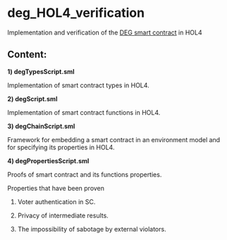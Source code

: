 # deg_HOL4_verification

Implementation and verification of the [DEG smart contract](https://github.com/cikrf/deg2021/tree/master/contracts) in HOL4 

## Content:

__1) degTypesScript.sml__

Implementation of smart contract types in HOL4.

__2) degScript.sml__

Implementation of smart contract functions in HOL4.

__3) degChainScript.sml__

Framework for embedding a smart contract in an environment model and for specifying its properties in HOL4.

__4) degPropertiesScript.sml__

Proofs of smart contract and its functions properties.

Properties that have been proven

1. Voter authentication in SC.

2. Privacy of intermediate results.

3. The impossibility of sabotage by external violators.
